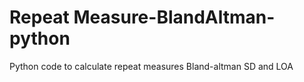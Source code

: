 # Repeat Measure-BlandAltman-python
 Python code to calculate repeat measures Bland-altman SD and LOA

